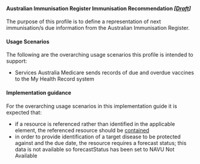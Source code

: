 #### Australian Immunisation Register Immunisation Recommendation  *[[Draft](http://hl7.org/fhir/stu3/valueset-publication-status.html)]*
The purpose of this profile is to define a representation of next immunisation/s due information from the Australian Immunisation Register.

#### Usage Scenarios
The following are the overarching usage scenarios this profile is intended to support:
* Services Australia Medicare sends records of due and overdue vaccines to the My Health Record system

#### Implementation guidance
For the overarching usage scenarios in this implementation guide it is expected that:
* if a resource is referenced rather than identified in the applicable element, the referenced resource should be [contained](https://www.hl7.org/fhir/STU3/references.html#contained)
* in order to provide identification of a target disease to be protected against and the due date, the resource requires a forecast status; this data is not available so forecastStatus has been set to NAVU Not Available

